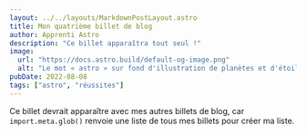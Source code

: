 ```yaml
---
layout: ../../layouts/MarkdownPostLayout.astro
title: Mon quatrième billet de blog
author: Apprenti Astro
description: "Ce billet apparaîtra tout seul !"
image:
  url: "https://docs.astro.build/default-og-image.png"
  alt: "Le mot « astro » sur fond d'illustration de planètes et d'étoiles."
pubDate: 2022-08-08
tags: ["astro", "réussites"]
---
```


Ce billet devrait apparaître avec mes autres billets de blog, car `import.meta.glob()` renvoie une liste de tous mes billets pour créer ma liste.
